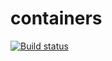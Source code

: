 # containers
[![Build status](https://ci.appveyor.com/api/projects/status/x7fl719jcumfklbp?svg=true)](https://ci.appveyor.com/project/korobprog/containers)

